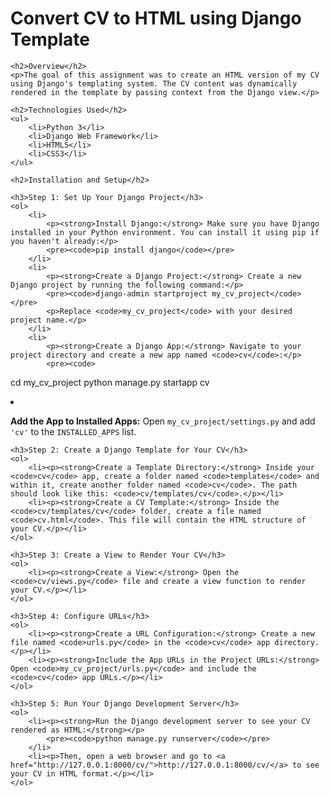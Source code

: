 <!DOCTYPE html>
<html lang="en">
<head>
    <meta charset="UTF-8">
    <meta name="viewport" content="width=device-width, initial-scale=1.0">
    <title>Convert CV to HTML using Django Template - README</title>
</head>
<body>
    <h1>Convert CV to HTML using Django Template</h1>
    
    <h2>Overview</h2>
    <p>The goal of this assignment was to create an HTML version of my CV using Django's templating system. The CV content was dynamically rendered in the template by passing context from the Django view.</p>
    
    <h2>Technologies Used</h2>
    <ul>
        <li>Python 3</li>
        <li>Django Web Framework</li>
        <li>HTML5</li>
        <li>CSS3</li>
    </ul>
    
    <h2>Installation and Setup</h2>
    
    <h3>Step 1: Set Up Your Django Project</h3>
    <ol>
        <li>
            <p><strong>Install Django:</strong> Make sure you have Django installed in your Python environment. You can install it using pip if you haven't already:</p>
            <pre><code>pip install django</code></pre>
        </li>
        <li>
            <p><strong>Create a Django Project:</strong> Create a new Django project by running the following command:</p>
            <pre><code>django-admin startproject my_cv_project</code></pre>
            <p>Replace <code>my_cv_project</code> with your desired project name.</p>
        </li>
        <li>
            <p><strong>Create a Django App:</strong> Navigate to your project directory and create a new app named <code>cv</code>:</p>
            <pre><code>
cd my_cv_project
python manage.py startapp cv
            </code></pre>
        </li>
        <li>
            <p><strong>Add the App to Installed Apps:</strong> Open <code>my_cv_project/settings.py</code> and add <code>'cv'</code> to the <code>INSTALLED_APPS</code> list.</p>
        </li>
    </ol>
    
    <h3>Step 2: Create a Django Template for Your CV</h3>
    <ol>
        <li><p><strong>Create a Template Directory:</strong> Inside your <code>cv</code> app, create a folder named <code>templates</code> and within it, create another folder named <code>cv</code>. The path should look like this: <code>cv/templates/cv</code>.</p></li>
        <li><p><strong>Create a CV Template:</strong> Inside the <code>cv/templates/cv</code> folder, create a file named <code>cv.html</code>. This file will contain the HTML structure of your CV.</p></li>
    </ol>
    
    <h3>Step 3: Create a View to Render Your CV</h3>
    <ol>
        <li><p><strong>Create a View:</strong> Open the <code>cv/views.py</code> file and create a view function to render your CV.</p></li>
    </ol>
    
    <h3>Step 4: Configure URLs</h3>
    <ol>
        <li><p><strong>Create a URL Configuration:</strong> Create a new file named <code>urls.py</code> in the <code>cv</code> app directory.</p></li>
        <li><p><strong>Include the App URLs in the Project URLs:</strong> Open <code>my_cv_project/urls.py</code> and include the <code>cv</code> app URLs.</p></li>
    </ol>
    
    <h3>Step 5: Run Your Django Development Server</h3>
    <ol>
        <li><p><strong>Run the Django development server to see your CV rendered as HTML:</strong></p>
            <pre><code>python manage.py runserver</code></pre>
        </li>
        <li><p>Then, open a web browser and go to <a href="http://127.0.0.1:8000/cv/">http://127.0.0.1:8000/cv/</a> to see your CV in HTML format.</p></li>
    </ol>
</body>
</html>
